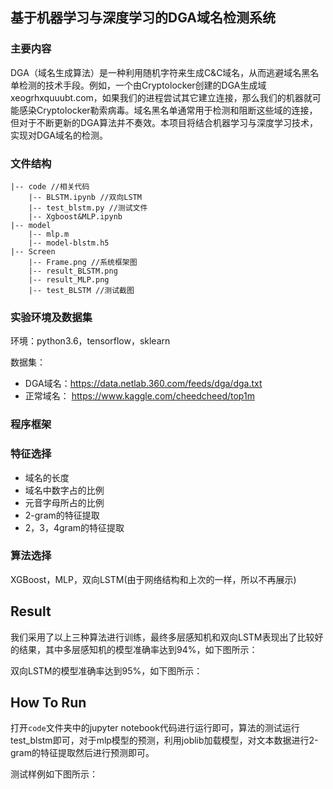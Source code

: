 

## **基于机器学习与深度学习的DGA域名检测系统**

### **主要内容**

DGA（域名生成算法）是一种利用随机字符来生成C&C域名，从而逃避域名黑名单检测的技术手段。例如，一个由Cryptolocker创建的DGA生成域xeogrhxquuubt.com，如果我们的进程尝试其它建立连接，那么我们的机器就可能感染Cryptolocker勒索病毒。域名黑名单通常用于检测和阻断这些域的连接，但对于不断更新的DGA算法并不奏效。本项目将结合机器学习与深度学习技术，实现对DGA域名的检测。

### 文件结构

    |-- code //相关代码
        |-- BLSTM.ipynb //双向LSTM
        |-- test_blstm.py //测试文件
        |-- Xgboost&MLP.ipynb 
    |-- model
        |-- mlp.m
        |-- model-blstm.h5
    |-- Screen
        |-- Frame.png //系统框架图
        |-- result_BLSTM.png 
        |-- result_MLP.png 
        |-- test_BLSTM //测试截图

### **实验环境及数据集**

环境：python3.6，tensorflow，sklearn

数据集：

- DGA域名：https://data.netlab.360.com/feeds/dga/dga.txt
- 正常域名： https://www.kaggle.com/cheedcheed/top1m



### 程序框架





### **特征选择**

- 域名的长度
- 域名中数字占的比例
- 元音字母所占的比例
- 2-gram的特征提取
- 2，3，4gram的特征提取



### **算法选择**

XGBoost，MLP，双向LSTM(由于网络结构和上次的一样，所以不再展示)

## Result

我们采用了以上三种算法进行训练，最终多层感知机和双向LSTM表现出了比较好的结果，其中多层感知机的模型准确率达到94%，如下图所示：

双向LSTM的模型准确率达到95%，如下图所示：

## How To Run

打开`code`文件夹中的jupyter notebook代码进行运行即可，算法的测试运行test_blstm即可，对于mlp模型的预测，利用joblib加载模型，对文本数据进行2-gram的特征提取然后进行预测即可。

测试样例如下图所示：







